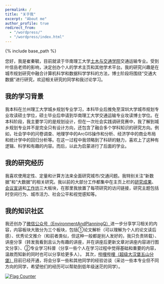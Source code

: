 ```yaml
---
permalink: /
title: "关于我"
excerpt: "About me"
author_profile: true
redirect_from: 
  - "/wordpress/"
  - "/wordpress/index.html"
---
```


{% include base_path %}

您好，我是崔秦毓，目前就读于华南理工大学[土木与交通学院](http://www2.scut.edu.cn/jtxy/)交通运输专业。受到叶信岳老师的影响，决定创办个人的学术主页和其他学术平台。我的研究兴趣是在城市规划研究中融合计算机科学和数据科学学科的方法，博士阶段将围绕“交通大数据”进行研究，欢迎相关研究的同学和我讨论学习。

## 我的学习背景
我本科在兰州理工大学城乡规划专业学习，本科毕业后推免至深圳大学城市规划专业攻读硕士学位，硕士毕业后申请到华南理工大学交通运输专业攻读博士学位。在本科阶段，我主要学习的是规划设计，但在一次社会实践调研竞赛中，我了解到城乡规划专业并不是完全只有设计方向，还包含了融合多个学科知识的研究方向。例如，社会学中的问卷调查、地理学中的ArcGIS操作和分析、经济学中的商业布局和统计学中的回归分析等。在这一过程中我领略到了科研的魅力，喜欢上了这种有逻辑、科学和有趣的内容。而后，以此为启蒙进行了后面的学业。

## 我的研究经历
我喜欢使用定性、定量和计算方法来全面研究城市/交通问题。我特别关注“新数据”和“大数据”的相关研究。我以前的大部分工作都集中在主页上栏的[研究成果](https://cuiqinyu.github.io/publications/)、[会议宣讲](https://cuiqinyu.github.io/talks/)和[工作坊](https://cuiqinyu.github.io/portfolio/)三大板块，在那里我放置了每项研究的访问链接，研究主题包括时空间行为、城市活力、社会公平和视觉感知等。

## 我的知识社区
我还创办了[微信公众号（EnvironmentAndPlanningQ）](https://mp.weixin.qq.com/s?__biz=MzkxOTQyMTQ5Ng==&mid=2247483998&idx=1&sn=106316350c1dd61b34a2a4a3c67c6b58&chksm=c1a31509f6d49c1f35bff72fd8c54b29a9d7eb341666f660343f11f9c5029016ebcb664d69f3#rd)进一步分享学习相关的内容，内容板块大致分为三个板块，包括①论文解析（可以理解为个人的论文读后感）、优秀论文推介（和前者类似，但这种一般都是别人发好的，我只负责转载）、讲座分享（转发我看到且认为有趣的讲座，并在讲座后更新文章对讲座内容进行图文分享）、②专业学习科普（分享一些个人在学习过程中觉得基础和重要的内容，温故而知新的同时也可以分享给更多人）。
其次，[哔哩哔哩（超级大汉堡五山分堡）](https://space.bilibili.com/362069232?spm_id_from=333.337.search-card.all.click)目前已经开通，将会分享一些和其他同学的经验访谈（采访一些本专业但不同方向的同学，希望他们的经历可以帮助到低年级迷茫的同学）。


<a href="https://info.flagcounter.com/nw1j"><img src="https://s01.flagcounter.com/map/nw1j/size_s/txt_000000/border_CCCCCC/pageviews_0/viewers_0/flags_0/" alt="Flag Counter" border="0"></a>
